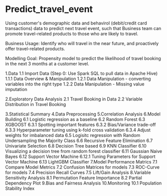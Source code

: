 # Predict_travel_event
Using customer's demographic data and behavirol (debit/credit card transactions) data to predict next travel event, such that Business team can promote travel-related products to those who are likely to travel.

Business Usage: Identify who will travel in the near future, and proactively offer travel-related products.

Modelling Goal: Propensity model to predict the likelihood of travel booking in the next 3 months at a customer level.

1.Data
  1.1 Import Data (Step 0: Use Spark SQL to pull data in Apache Hive) 
  1.1.1 Data Overview & Manipulation 
  1.2.1 Data Manipulation - converting variables into the right type
  1.2.2 Data Manipulation - Missing value imputation 
	
	
2.Exploratory Data Analysis 
  2.1 Travel Booking in Data
  2.2 Variable Distribution in Travel Booking
	
	
3.Statistical Summary
4.Data Preprocessing
5.Correlation Analysis
6.Model Building
  6.1 Logistic regression as a baseline 
  6.2 Random Forest
  6.3 XGBOOST
    6.3.1 Spotting important features
    6.3.2 Bias/Variance trade-off
    6.3.3 Hyperparameter tuning using k-fold cross validation
    6.3.4 Adjust weights for imbalanced data
  6.5 Logisitc regression with Random Undersampling the Majority Class
  6.6 Recursive Feature Elimination 
  6.7 Univariate Selection
  6.8 Decision Tree based
  6.9 KNN Classifier
  6.10 Visualizing a decision tree from random forest classifier
  6.11 Gaussian Naive Bayes
  6.12 Support Vector Machine
    6.12.1 Tuning Parameters for Support Vector Machine
  6.13 LightGBM Classifier
7.Model Performance Matrics
  7.1 Compare Model Metrics 
  7.2 Confusion Matrices for models
  7.3 ROC-Curve for models
  7.4 Precision Recall Curves
  7.5 Lift/Gain Analysis
8.Variable Sensitivity Analysis 
  8.1 Permutation Feature Importance
  8.2 Partial Dependency Plot
9.Bias and Fairness Analysis
10.Monitoring 
  10.1 Population Stability Index 


